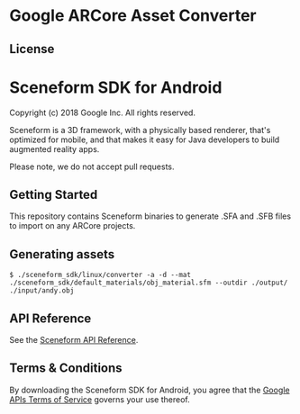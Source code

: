 Google ARCore Asset Converter
=====================

## License

Sceneform SDK for Android
=====================
Copyright (c) 2018 Google Inc.  All rights reserved.

Sceneform is a 3D framework, with a physically based renderer, that's optimized for mobile, and that makes it easy for Java developers to build augmented reality apps.

Please note, we do not accept pull requests.


## Getting Started

This repository contains Sceneform binaries to generate .SFA and .SFB files to import on any ARCore projects.

## Generating assets

    $ ./sceneform_sdk/linux/converter -a -d --mat ./sceneform_sdk/default_materials/obj_material.sfm --outdir ./output/ ./input/andy.obj


## API Reference

See the [Sceneform API Reference](//developers.google.com/ar/reference/java/com/google/ar/sceneform/package-summary).


## Terms & Conditions

By downloading the Sceneform SDK for Android, you agree that the [Google APIs Terms of Service](//developers.google.com/terms/) governs your use thereof.
